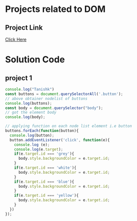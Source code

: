 # Projects related to DOM

## Project Link
[Click Here](https://stackblitz.com/edit/dom-project-chaiaurcode?file=index.html)

# Solution Code

## project 1

```javascript
console.log("Tanishk")
const buttons = document.querySelectorAll('.button');
// above obtainer nodelist of buttons
console.log(buttons);
const body = document.querySelector("body");
// got the element body
console.log(body);

// applying function on each node list element i.e button
buttons.forEach(function(button){
  console.log(button);
  button.addEventListener('click', function(e){
    console.log (e);
    console.log(e.target);
    if(e.target.id === 'grey'){
      body.style.backgroundColor = e.target.id;
    }
    if(e.target.id === 'white'){
      body.style.backgroundColor = e.target.id;
    }
    if(e.target.id === 'blue'){
      body.style.backgroundColor = e.target.id;
    }
    if(e.target.id === 'yellow'){
      body.style.backgroundColor = e.target.id;
    }
  })
});


```
